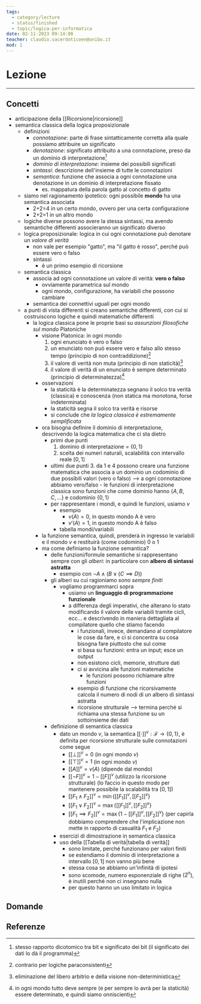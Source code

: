```yaml
---
tags:
  - category/lecture
  - status/finished
  - topic/logica-per-informatica
date: 02-11-2023 09:14:08
teacher: claudio.sacerdoticoen@unibo.it
mod: 1
---
```

# Lezione
---
## Concetti
- anticipazione della [[Ricorsione|ricorsione]]
- semantica classica della logica proposizionale
	- definizioni
		- _connotazione_: parte di frase sintatticamente corretta alla quale possiamo attribuire un significato
		- _denotazione_: significato attribuito a una connotazione, preso da un dominio di interpretazione[^1]
		- _dominio di interpretazione_: insieme dei possibili significati
		- _sintassi_: descrizione dell'insieme di tutte le connotazioni
		- _semantica_: funzione che associa a ogni connotazione una denotazione in un dominio di interpretazione fissato
			- es. mappatura della parola gatto al concetto di gatto
	- siamo nel ragionamento ipotetico: ogni possibile **mondo** ha una semantica associata
		- 2+2=4 in un certo mondo, ovvero per una certa configurazione
		- 2+2=1 in un altro mondo
	- logiche diverse possono avere la stessa sintassi, ma avendo semantiche differenti associeranno un significato diverso
	- logica proposizionale: logica in cui ogni connotazione può denotare un _valore di verità_
		- non vale per esempio "gatto", ma "il gatto è rosso", perché può essere vero o falso
		- sintassi
			- è un primo esempio di ricorsione
	- semantica classica
		- associa ad ogni connotazione un valore di verità: **vero o falso**
			- ovviamente parametrica sul mondo
			- ogni mondo, configurazione, ha variabili che possono cambiare
		- semantica dei connettivi uguali per ogni mondo
	- a punti di vista differenti si creano semantiche differenti, con cui si costruiscono logiche e quindi matematiche differenti
		- la logica classica pone le proprie basi su _assunzioni filosofiche sul mondo_ Platoniche
			- visione Platonica: in ogni mondo
				1. ogni enunciato è vero o falso
				2. un enunciato non può essere vero e falso allo stesso tempo (principio di non contraddizione)[^2]
				3. il valore di verità non muta (principio di non staticità)[^3]
				4. il valore di verità di un enunciato è sempre determinato (principio di determinatezza)[^4]
			- osservazioni
				- la staticità è la determinatezza segnano il solco tra verità (classica) e conoscenza (non statica ma monotona, forse indeterminata)
				- la staticità segna il solco tra verità e risorse
				- si conclude che _la logica classica è estremamente semplificata_
			- ora bisogna definire il dominio di interpretazione, descrivendo la logica matematica che ci sta dietro
				- primi due punti
					1. dominio di interpretazione = $\{0, 1\}$
					2. scelta dei numeri naturali, scalabilità con intervallo reale $[0, 1]$
				- ultimi due punti
					3. da 1 e 4 possono creare una funzione matematica che associa a un dominio un codominio di due possibili valori (vero o falso) --> a ogni connotazione abbiamo vero/falso
						- le funzioni di interpretazione classica sono funzioni che come dominio hanno $\{A, B, C, ...\}$ e codominio $\{0, 1\}$
				- per rappresentare i mondi, e quindi le funzioni, usiamo $v$
					- esempio
						- $v(A) = 0$, in questo mondo A è vero
						- $v'(A) = 1$, in questo mondo A è falso
					- tabella mondi/variabili
			- la funzione semantica, quindi, prenderà in ingresso le variabili e il mondo $v$ e restituirà (come codominio) $0$ o $1$
			- ma come definiamo la funzione semantica?
				- delle funzioni/formule semantiche si rappresentano sempre con gli _alberi_: in particolare con **albero di sintassi astratta**
					- esempio con $\neg A \land (B \lor (C \implies D))$
				- gli alberi su cui ragioniamo _sono sempre finiti_
					- vogliamo programmarci sopra
						- usiamo un **linguaggio di programmazione funzionale**
						- a differenza degli imperativi, che alterano lo stato modificando il valore delle variabili tramite cicli, ecc... e descrivendo in maniera dettagliata al compilatore quello che stiamo facendo
							- i funzionali, invece, demandano al compilatore le cose da fare, e ci si concentra su cosa bisogna fare piuttosto che sul come
							- si basa su funzioni: entra un input; esce un output
							- non esistono cicli, memorie, strutture dati
							- ci si avvicina alle funzioni matematiche
								- le funzioni possono richiamare altre funzioni
							- esempio di funzione che ricorsivamente calcola il numero di nodi di un albero di sintassi astratta
							- ricorsione strutturale --> termina perché si richiama una stessa funzione su un sottoinsieme dei dati
				- definizione di semantica classica
					- dato un mondo $v$, la semantica $[[\cdot]]^{v} : \mathcal{F} \to \{0, 1\}$, è definita per ricorsione strutturale sulle connotazioni come segue
						- $[[\bot]]^{v} = 0$ (in ogni mondo $v$)
						- $[[\top]]^{v} = 1$ (in ogni mondo $v$)
						- $[[A]]^{v} = v(A)$ (dipende dal mondo)
						- $[[\neg F]]^{v} = 1 - [[F]]^{v}$ (utilizzo la ricorsione strutturale) (lo faccio in questo modo per mantenere possibile la scalabilità tra $[0, 1]$)
						- $[[F_{1} \land F_{2}]]^{v} = \min\{[[F_{1}]]^{v}, [[F_{2}]]^{v}\}$
						- $[[F_{1} \lor F_{2}]]^{v} = \max\{[[F_{1}]]^{v}, [[F_{2}]]^{v}\}$
						- $[[F_{1} \implies F_{2}]]^{v} = \max\{1 - [[F_{1}]]^{v}, [[F_{2}]]^{v}\}$ (per capirla dobbiamo comprendere che l'implicazione non mette in rapporto di casualità $F_{1}$ e $F_{2}$)
					- esercizi di dimostrazione in semantica classica
					- uso della [[Tabella di verità|tabella di verità]]
						- sono limitate, perché funzionano per valori finiti
						- se estendiamo il dominio di interpretazione a intervallo $[0, 1]$ non vanno più bene
						- stessa cosa se abbiamo un'infinità di ipotesi
						- sono scomode, numero esponenziale di righe ($2^{n}$), è inutili perché non ci insegnano nulla
						- per questo hanno un uso limitato in logica

## Domande

## Referenze
[^1]: stesso rapporto dicotomico tra bit e significato dei bit (il significato dei dati lo dà il programma)
[^2]: contrario per logiche paraconsistenti
[^3]: eliminazione del libero arbitrio e della visione non-deterministica
[^4]: in ogni mondo tutto deve sempre (e per sempre lo avrà per la staticità) essere determinato, e quindi siamo onniscienti